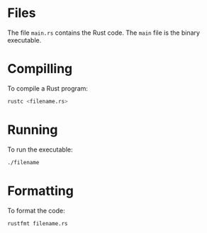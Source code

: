 # Files
The file `main.rs` contains the Rust code. 
The `main` file is the binary executable. 

# Compilling

To compile a Rust program:

```sh
rustc <filename.rs>
```

# Running

To run the executable:

```sh
./filename
```

# Formatting

To format the code:

```sh
rustfmt filename.rs
```

